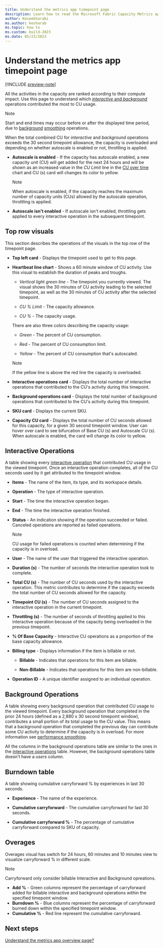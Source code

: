 ```yaml
---
title: Understand the metrics app timepoint page
description: Learn how to read the Microsoft Fabric Capacity Metrics app's explore page.
author: KesemSharabi
ms.author: kesharab
ms.topic: how to
ms.custom: build-2023
ms.date: 05/23/2023
---
```


# Understand the metrics app timepoint page

[!INCLUDE [preview-note](../includes/preview-note.md)]

All the activities in the capacity are ranked according to their compute impact. Use this page to understand which [*interactive* and *background*](/power-bi/enterprise/service-premium-interactive-background-operations) operations contributed the most to CU usage.

>[!NOTE]
>Start and end times may occur before or after the displayed time period, due to [background](/power-bi/enterprise/service-premium-interactive-background-operations#background-operations) [smoothing](/power-bi/enterprise/service-premium-smoothing) operations.

When the total combined CU for *interactive* and *background* operations exceeds the 30 second timepoint allowance, the capacity is overloaded and depending on whether autoscale is enabled or not, throttling is applied.

* **Autoscale is enabled** - If the capacity has autoscale enabled, a new capacity unit (CU) will get added for the next 24 hours and will be shown as an increased value in the *CU Limit* line in the [CU over time](metrics-app-overview-page.md#cu-over-time) chart and CU (s) card will changes its color to yellow.

    >[!NOTE]
    >When autoscale is enabled, if the capacity reaches the maximum number of capacity units (CUs) allowed by the autoscale operation, throttling is applied.

* **Autoscale isn't enabled** - If autoscale isn't enabled, throttling gets applied to every interactive operation in the subsequent timepoint.

## Top row visuals

This section describes the operations of the visuals in the top row of the timepoint page.

* **Top left card** - Displays the timepoint used to get to this page.

* **Heartbeat line chart** - Shows a 60 minute window of CU activity. Use this visual to establish the duration of peaks and troughs.

    * *Vertical light green line* - The timepoint you currently viewed. The visual shows the 30 minutes of CU activity leading to the selected timepoint, as well as the 30 minutes of CU activity after the selected timepoint.

    * *CU % Limit* - The capacity allowance.

    * *CU %* - The capacity usage.

    There are also three colors describing the capacity usage:

    * *Green* - The percent of CU consumption.

    * *Red* - The percent of CU consumption limit.

    * *Yellow* - The percent of CU consumption that's autoscaled.

    >[!NOTE]
    >If the yellow line is above the red line the capacity is overloaded.

* **Interactive operations card** - Displays the total number of interactive operations that contributed to the CU's activity during this timepoint.

* **Background operations card** - Displays the total number of background operations that contributed to the CU's activity during this timepoint.

* **SKU card** - Displays the current SKU.

* **Capacity CU card** - Displays the total number of CU seconds allowed for this capacity, for a given 30 second timepoint window. User can hover over card to see bifurcation of Base CU (s) and Autoscale CU (s). When autoscale is enabled, the card will change its color to yellow.

## Interactive Operations

A table showing every [interactive operation](/power-bi/enterprise/service-premium-interactive-background-operations) that contributed CU usage in the viewed timepoint. Once an interactive operation completes, all of the CU seconds used by it get attributed to the timepoint window.

* **Items** - The name of the item, its type, and its workspace details.

* **Operation** - The type of interactive operation.

* **Start** - The time the interactive operation began.

* **End** - The time the interactive operation finished.

* **Status** - An indication showing if the operation succeeded or failed. Canceled operations are reported as failed operations.

    >[!NOTE]
    >CU usage for failed operations is counted when determining if the capacity is in overload.

* **User** - The name of the user that triggered the interactive operation.

* **Duration (s)** - The number of seconds the interactive operation took to complete.

* **Total CU (s)** - The number of CU seconds used by the interactive operation. This metric contributes to determine if the capacity exceeds the total number of CU seconds allowed for the capacity.

* **Timepoint CU (s)** - The number of CU seconds assigned to the interactive operation in the current timepoint.

* **Throttling (s)** - The number of seconds of throttling applied to this interactive operation because of the capacity being overloaded in the previous timepoint.

* **% Of Base Capacity** - Interactive CU operations as a proportion of the base capacity allowance.

* **Billing type** - Displays information if the item is billable or not.

    * **Billable** - Indicates that operations for this item are billable.

    * **Non-Billable**  - Indicates that operations for this item are non-billable.

* **Operation ID** - A unique identifier assigned to an individual operation.

## Background Operations

A table showing every background operation that contributed CU usage to the viewed timepoint. Every background operation that completed in the prior 24 hours (defined as a 2,880 x 30 second timepoint window), contributes a small portion of its total usage to the CU value. This means that a background operation that completed the previous day can contribute some CU activity to determine if the capacity is in overload. For more information see [performance smoothing](/power-bi/enterprise/service-premium-smoothing).

All the columns in the background operations table are similar to the ones in the [interactive operations](#interactive-operations) table. However, the background operations table doesn't have a *users* column.

## Burndown table

A table showing cumulative carryforward % by experiences in last 30 seconds.

* **Experience** - The name of the experience.

* **Cumulative carryforward** - The cumulative carryforward for last 30 seconds.

* **Cumulative carryforward %** - The percentage of cumulative carryforward compared to SKU of capacity.

## Overages 

Overages visual has switch for 24 hours, 60 minutes and 10 minutes view to visualize carryforward % in different scale. 

>[!NOTE]
>Carryforward only consider billable Interactive and Background opreations.

* **Add %** - Green columns represent the percentage of carryforward added for billable interactive and background operations within the specified timepoint window.
* **Burndown %** - Blue columns represent the percentage of carryforward burned down within the specified timepoint window.
* **Cumulative %** - Red line represent the cumulative carryforward.



## Next steps

[Understand the metrics app overview page?](metrics-app-overview-page.md)